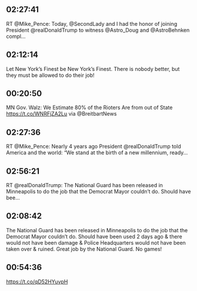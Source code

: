 ## 02:27:41
RT @Mike_Pence: Today, @SecondLady and I had the honor of joining President @realDonaldTrump to witness @Astro_Doug and @AstroBehnken compl…
## 02:12:14
Let New York’s Finest be New York’s Finest. There is nobody better, but they must be allowed to do their job!
## 00:20:50
MN Gov. Walz: We Estimate 80% of the Rioters Are from out of State https://t.co/WNRFjZA2Lu via @BreitbartNews
## 02:27:36
RT @Mike_Pence: Nearly 4 years ago President @realDonaldTrump told America and the world: “We stand at the birth of a new millennium, ready…
## 02:56:21
RT @realDonaldTrump: The National Guard has been released in Minneapolis to do the job that the Democrat Mayor couldn’t do. Should have bee…
## 02:08:42
The National Guard has been released in Minneapolis to do the job that the Democrat Mayor couldn’t do. Should have been used 2 days ago &amp; there would not have been damage &amp; Police Headquarters would not have been taken over &amp; ruined. Great job by the National Guard. No games!
## 00:54:36
https://t.co/qD52HYuvpH
